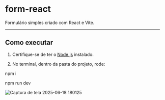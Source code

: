 # form-react

Formulário simples criado com React e Vite.

---

## Como executar

1. Certifique-se de ter o [Node.js](https://nodejs.org/) instalado.

2. No terminal, dentro da pasta do projeto, rode:

npm i


npm run dev 


![Captura de tela 2025-06-18 180125](https://github.com/user-attachments/assets/ec7411d5-4f43-4342-99e0-f36757cfc386)

